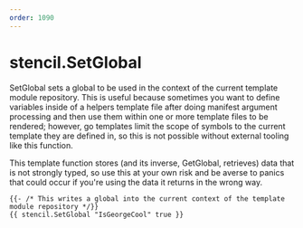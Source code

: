 ```yaml
---
order: 1090
---
```


# stencil.SetGlobal

SetGlobal sets a global to be used in the context of the current template module repository. This is useful because sometimes you want to define variables inside of a helpers template file after doing manifest argument processing and then use them within one or more template files to be rendered; however\, go templates limit the scope of symbols to the current template they are defined in\, so this is not possible without external tooling like this function.

This template function stores (and its inverse, GetGlobal, retrieves) data that is not strongly typed, so use this at your own risk and be averse to panics that could occur if you're using the data it returns in the wrong way.

```
{{- /* This writes a global into the current context of the template module repository */}}
{{ stencil.SetGlobal "IsGeorgeCool" true }}
```
